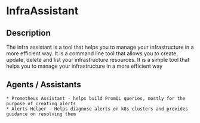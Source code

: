 # InfraAssistant

## Description
The infra assistant is a tool that helps you to manage your infrastructure in a more efficient way. It is a command line tool that allows you to create, update, delete and list your infrastructure resources. It is a simple tool that helps you to manage your infrastructure in a more efficient way

## Agents / Assistants
    * Prometheus Assistant - helps build PromQL queries, mostly for the purpose of creating alerts
    * Alerts Helper - Helps diagnose alerts on k8s clusters and provides guidance on resolving them